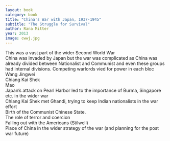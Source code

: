 ```yaml
---
layout: book
category: book
title: "China's War with Japan, 1937-1945"
subtitle: "The Struggle for Survival"
author: Rana Mitter
year: 2013
image: cwwj.jpg
---
```

This was a vast part of the wider Second World War  
China was invaded by Japan but the war was complicated as China was already divided between Nationalist and Communist and even these groups had internal divisions. Competing warlords vied for power in each bloc  
Wang Jingwei  
Chiang Kai Shek  
Mao  
Japan’s attack on Pearl Harbor led to the importance of Burma, Singapore etc. in the wider war  
Chiang Kai Shek met Ghandi, trying to keep Indian nationalists in the war effort  
Birth of the Communist Chinese State.  
The role of terror and coercion  
Falling out with the Americans (Stilwell)  
Place of China in the wider strategy of the war (and planning for the post war future)  
